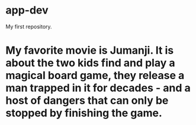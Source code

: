 # app-dev
My first repository.

# My favorite movie is **Jumanji**. It is about the two kids find and play a magical board game, they release a man trapped in it for decades - and a host of dangers that can only be stopped by finishing the game.
